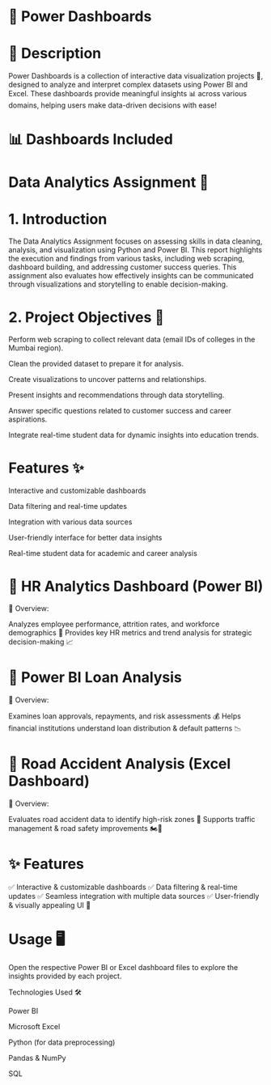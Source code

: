 # 🚀 Power Dashboards

# 📌 Description
Power Dashboards is a collection of interactive data visualization projects 🎯, designed to analyze and interpret complex datasets using Power BI and Excel. These dashboards provide meaningful insights 📊 across various domains, helping users make data-driven decisions with ease!

  # 📊 Dashboards Included

# Data Analytics Assignment 📌
#  1. Introduction
The Data Analytics Assignment focuses on assessing skills in data cleaning, analysis, and visualization using Python and Power BI. This report highlights the execution and findings from various tasks, including web scraping, dashboard building, and addressing customer success queries.
This assignment also evaluates how effectively insights can be communicated through visualizations and storytelling to enable decision-making.

# 2. Project Objectives 🎯

Perform web scraping to collect relevant data (email IDs of colleges in the Mumbai region).

Clean the provided dataset to prepare it for analysis.

Create visualizations to uncover patterns and relationships.

Present insights and recommendations through data storytelling.

Answer specific questions related to customer success and career aspirations.

Integrate real-time student data for dynamic insights into education trends.

# Features ✨

Interactive and customizable dashboards

Data filtering and real-time updates

Integration with various data sources

User-friendly interface for better data insights

Real-time student data for academic and career analysis



# 🔹 HR Analytics Dashboard (Power BI)
📌 Overview:

Analyzes employee performance, attrition rates, and workforce demographics 👥
Provides key HR metrics and trend analysis for strategic decision-making 📈

# 🔹 Power BI Loan Analysis
📌 Overview:

Examines loan approvals, repayments, and risk assessments 💰
Helps financial institutions understand loan distribution & default patterns 📉

# 🔹 Road Accident Analysis (Excel Dashboard)
📌 Overview:

Evaluates road accident data to identify high-risk zones 🚦
Supports traffic management & road safety improvements 🏍️🚗

# ✨ Features
✅ Interactive & customizable dashboards
✅ Data filtering & real-time updates
✅ Seamless integration with multiple data sources
✅ User-friendly & visually appealing UI 🎨


# Usage 🖥️

Open the respective Power BI or Excel dashboard files to explore the insights provided by each project.

Technologies Used 🛠️

Power BI

Microsoft Excel

Python (for data preprocessing)

Pandas & NumPy

SQL
